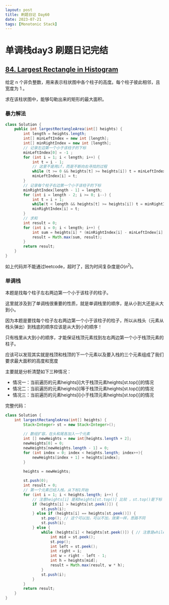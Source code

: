 ```yaml
---
layout: post
title: 刷题日记 Day60
date: 2023-07-21
tags: [Monotonic Stack]
---
```





# 单调栈day3 刷题日记完结


## [84. Largest Rectangle in Histogram](https://leetcode.com/problems/largest-rectangle-in-histogram/)


给定 n 个非负整数，用来表示柱状图中各个柱子的高度。每个柱子彼此相邻，且宽度为 1 。

求在该柱状图中，能够勾勒出来的矩形的最大面积。

### 暴力解法

````java
class Solution {
    public int largestRectangleArea(int[] heights) {
        int length = heights.length;
        int[] minLeftIndex = new int [length];
        int[] minRightIndex = new int [length];
        // 记录左边第一个小于该柱子的下标
        minLeftIndex[0] = -1 ;
        for (int i = 1; i < length; i++) {
            int t = i - 1;
            // 这里不是用if，而是不断向右寻找的过程
            while (t >= 0 && heights[t] >= heights[i]) t = minLeftIndex[t];
            minLeftIndex[i] = t;
        }
        // 记录每个柱子右边第一个小于该柱子的下标
        minRightIndex[length - 1] = length;
        for (int i = length - 2; i >= 0; i--) {
            int t = i + 1;
            while(t < length && heights[t] >= heights[i]) t = minRightIndex[t];
            minRightIndex[i] = t;
        }
        // 求和
        int result = 0;
        for (int i = 0; i < length; i++) {
            int sum = heights[i] * (minRightIndex[i] - minLeftIndex[i] - 1);
            result = Math.max(sum, result);
        }
        return result;
    }
}
````

如上代码并不能通过leetcode，超时了，因为时间复杂度是$O(n^2)$。


### 单调栈

本题是找每个柱子左右两边第一个小于该柱子的柱子。

这里就涉及到了单调栈很重要的性质，就是单调栈里的顺序，是从小到大还是从大到小。

因为本题是要找每个柱子左右两边第一个小于该柱子的柱子，所以从栈头（元素从栈头弹出）到栈底的顺序应该是从大到小的顺序！

只有栈里从大到小的顺序，才能保证栈顶元素找到左右两边第一个小于栈顶元素的柱子。

应该可以发现其实就是栈顶和栈顶的下一个元素以及要入栈的三个元素组成了我们要求最大面积的高度和宽度


主要就是分析清楚如下三种情况：

- 情况一：当前遍历的元素heights[i]大于栈顶元素heights[st.top()]的情况
- 情况二：当前遍历的元素heights[i]等于栈顶元素heights[st.top()]的情况
- 情况三：当前遍历的元素heights[i]小于栈顶元素heights[st.top()]的情况


完整代码：

````java
class Solution {
    int largestRectangleArea(int[] heights) {
        Stack<Integer> st = new Stack<Integer>();
        
        // 数组扩容，在头和尾各加入一个元素
        int [] newHeights = new int[heights.length + 2];
        newHeights[0] = 0;
        newHeights[newHeights.length - 1] = 0;
        for (int index = 0; index < heights.length; index++){
            newHeights[index + 1] = heights[index];
        }

        heights = newHeights;
        
        st.push(0);
        int result = 0;
        // 第一个元素已经入栈，从下标1开始
        for (int i = 1; i < heights.length; i++) {
            // 注意heights[i] 是和heights[st.top()] 比较 ，st.top()是下标
            if (heights[i] > heights[st.peek()]) {
                st.push(i);
            } else if (heights[i] == heights[st.peek()]) {
                st.pop(); // 这个可以加，可以不加，效果一样，思路不同
                st.push(i);
            } else {
                while (heights[i] < heights[st.peek()]) { // 注意是while
                    int mid = st.peek();
                    st.pop();
                    int left = st.peek();
                    int right = i;
                    int w = right - left - 1;
                    int h = heights[mid];
                    result = Math.max(result, w * h);
                }
                st.push(i);
            }
        }
        return result;
    }
}
````
